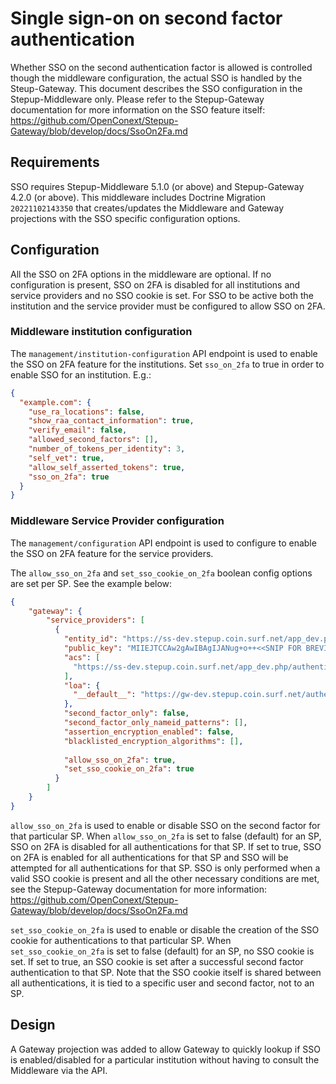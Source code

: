 # Single sign-on on second factor authentication
Whether SSO on the second authentication factor is allowed is controlled though the middleware configuration, the actual SSO is handled by the Steup-Gateway. This document describes the SSO configuration in the Stepup-Middleware only. Please refer to the Stepup-Gateway documentation for more information on the SSO feature itself: https://github.com/OpenConext/Stepup-Gateway/blob/develop/docs/SsoOn2Fa.md 

## Requirements
SSO requires Stepup-Middleware 5.1.0 (or above) and Stepup-Gateway 4.2.0 (or above). This middleware includes Doctrine Migration `20221102143350` that creates/updates the Middleware and Gateway projections with the SSO specific configuration options.

## Configuration
All the SSO on 2FA options in the middleware are optional. If no configuration is present, SSO on 2FA is disabled for all institutions and service providers and no SSO cookie is set. For SSO to be active both the institution and the service provider must be configured to allow SSO on 2FA. 

### Middleware institution configuration
The `management/institution-configuration` API endpoint is used to enable the SSO on 2FA feature for the institutions. Set `sso_on_2fa` to true in order to enable SSO for an institution. E.g.:

```json
{
  "example.com": {
    "use_ra_locations": false,
    "show_raa_contact_information": true,
    "verify_email": false,
    "allowed_second_factors": [],
    "number_of_tokens_per_identity": 3,
    "self_vet": true,
    "allow_self_asserted_tokens": true,
    "sso_on_2fa": true
  }
}
```

### Middleware Service Provider configuration
The `management/configuration` API endpoint is used to configure to enable the SSO on 2FA feature for the service providers.

The `allow_sso_on_2fa` and `set_sso_cookie_on_2fa` boolean config options are set per SP. See the example below:

```json
{
    "gateway": {
        "service_providers": [
          {
            "entity_id": "https://ss-dev.stepup.coin.surf.net/app_dev.php/authentication/metadata",
            "public_key": "MIIEJTCCAw2gAwIBAgIJANug+o++<<SNIP FOR BREVITY>>KLV04DqzALXGj+LVmxtDvuxqC042apoIDQV",
            "acs": [
              "https://ss-dev.stepup.coin.surf.net/app_dev.php/authentication/consume-assertion"
            ],
            "loa": {
              "__default__": "https://gw-dev.stepup.coin.surf.net/authentication/loa1"
            },
            "second_factor_only": false,
            "second_factor_only_nameid_patterns": [],
            "assertion_encryption_enabled": false,
            "blacklisted_encryption_algorithms": [],
            
            "allow_sso_on_2fa": true,
            "set_sso_cookie_on_2fa": true
          }
        ]
    }
}
```

`allow_sso_on_2fa` is used to enable or disable SSO on the second factor for that particular SP. When `allow_sso_on_2fa` is set to false (default) for an SP, SSO on 2FA is disabled for all authentications for that SP. If set to true, SSO on 2FA is enabled for all authentications for that SP and SSO will be attempted for all authentications for that SP. SSO is only performed when a valid SSO cookie is present and all the other necessary conditions are met, see the Stepup-Gateway documentation for more information: https://github.com/OpenConext/Stepup-Gateway/blob/develop/docs/SsoOn2Fa.md

`set_sso_cookie_on_2fa` is used to enable or disable the creation of the SSO cookie for authentications to that particular SP. When `set_sso_cookie_on_2fa` is set to false (default) for an SP, no SSO cookie is set. If set to true, an SSO cookie is set after a successful second factor authentication to that SP. Note that the SSO cookie itself is shared between all authentications, it is tied to a specific user and second factor, not to an SP.

## Design
A Gateway projection was added to allow Gateway to quickly lookup if SSO is enabled/disabled for a particular institution without having to consult the Middleware via the API.

